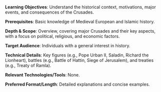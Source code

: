 **Learning Objectives**: Understand the historical context, motivations, major events, and consequences of the Crusades.

**Prerequisites**: Basic knowledge of Medieval European and Islamic history.

**Depth & Scope**: Overview, covering major Crusades and their key aspects, with a focus on political, religious, and economic factors.

**Target Audience**: Individuals with a general interest in history.

**Technical Details**: Key figures (e.g., Pope Urban II, Saladin, Richard the Lionheart), battles (e.g., Battle of Hattin, Siege of Jerusalem), and treaties (e.g., Treaty of Ramla).

**Relevant Technologies/Tools**: None.

**Preferred Format/Length**: Detailed explanations and concise examples.
